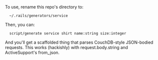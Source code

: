 To use, rename this repo's directory to: 

      ~/.rails/generators/service


Then, you can:

      script/generate service shirt name:string size:integer

And you'll get a scaffolded thing that parses CouchDB-style JSON-bodied requests.  This works (hackishly) with request.body.string and ActiveSupport's from_json.
